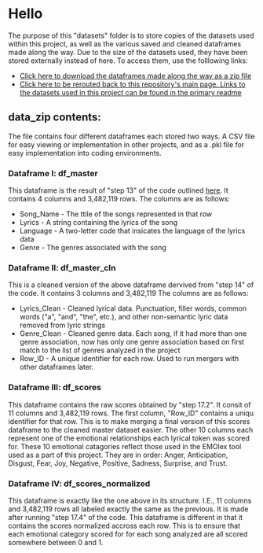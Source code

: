 # Hello
The purpose of this "datasets" folder is to store copies of the datasets used within this project, as well as the various saved and cleaned dataframes made along the way.
Due to the size of the datasets used, they have been stored externally instead of here. To access them, use the folllowing links:
- [Click here to download the dataframes made along the way as a zip file](link)
- [Click here to be rerouted back to this repository's main page. Links to the datasets used in this project can be found in the primary readme](https://github.com/Skylar-Harvey/lyrics-genre-emotion-analysis)



## data_zip contents:
The file contains four different dataframes each stored two ways. A CSV file for easy viewing or implementation in other projects, and as a .pkl file for easy implementation into coding environments.

### Dataframe I: df_master
This dataframe is the result of "step 13" of the code outlined [here](link). It contains 4 columns and 3,482,119 rows.
The columns are as follows:
- Song_Name - The ttile of the songs represented in that row
- Lyrics - A string containing the lyrics of the song
- Language - A two-letter code that insicates the language of the lyrics data
- Genre - The genres associated with the song

### Dataframe II: df_master_cln
This is a cleaned version of the above dataframe dervived from "step 14" of the code. It contains 3 columns and 3,482,119
The columns are as follows:
- Lyrics_Clean - Cleaned lyrical data. Punctuation, filler words, common words ("a", "and", "the", etc.), and other non-semantic lyric data removed from lyric strings
- Genre_Clean - Cleaned genre data. Each song, if it had more than one genre association, now has only one genre association based on first match to the list of genres analyzed in the project
- Row_ID - A unique identifier for each row. Used to run mergers with other dataframes later.

### Dataframe III: df_scores
This dataframe contains the raw scores obtained by "step 17.2". It consit of 11 columns and 3,482,119 rows.
The first column, "Row_ID" contains a uniqu identifier for that row. This is to make merging a final version of this scores dataframe to the cleaned master dataset easier.
The other 10 columns each represent one of the emotional relationships each lyrical token was scored for. These 10 emotional catagories reflect those used in the EMOlex tool used as a part of this project. They are in order: Anger, Anticipation, Disgust, Fear, Joy, Negative, Positive, Sadness, Surprise, and Trust.

### Dataframe IV: df_scores_normalized
This dataframe is exactly like the one above in its structure. I.E., 11 columns and 3,482,119 rows all labeled exactly the same as the previous. It is made after running "step 17.4" of the code.
This dataframe is different in that it contains the scores normalized accross each row. This is to ensure that each emotional category scored for for each song analyzed are all scored somewhere between 0 and 1. 
